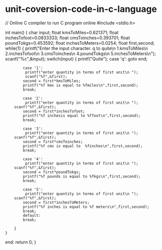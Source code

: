# unit-coversion-code-in-c-language
// Online C compiler to run C program online
#include <stdio.h>

int main() {
    char input;
    float kmsToMiles=0.621371;
    float inchesTofoot=0.0833333;
    float cmsToinches=0.393701;
    float poundTokgs=0.453592;
    float inchesToMeters=0.0254;
    float first,second;
    while(1)
    {
        printf("Enter the input character. q to quite\n 1.kmsToMiles\n 2.inchesTofoot\n  3.cmsToinches\n 4.poundTokgs\n  5.inchesToMeters\n");
        scanf("%c",&input);
        switch(input)
        {
            printf("Quite");
            case 'q':
            goto end;
            
            case '1':
             printf("enter quantity in terms of first unit\n ");
             scanf("%f",&first);
            second = first*kmsToMiles;
            printf("%f kms is equal to %fmiles\n",first,second);
            break;
            
            case '2':
             printf("enter quantity in terms of first unit\n ");
        scanf("%f",&first);
            second = first*inchesTofoot;
            printf("%f inchesis equal to %ffoot\n",first,second);
            break;
            
            case '3':
             printf("enter quantity in terms of first unit\n ");
        scanf("%f",&first);
            second = first*cmsToinches;
            printf("%f cms is equal to  %finches\n",first,second);
            break;
            
            case '4':
             printf("enter quantity in terms of first unit\n ");
        scanf("%f",&first);
            second = first*poundTokgs;
            printf("%f pounds is equal to %fkgs\n",first,second);
            break;
            
            case '5':
             printf("enter quantity in terms of first unit\n ");
        scanf("%f",&first);
            second = first*inchesToMeters;
            printf("%f inches is equal to %f meters\n",first,second);
            break;
            default:
            break;
            
        }
    }
   end:
   return 0;
}
